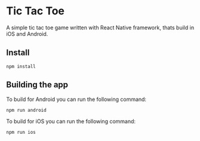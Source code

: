 # Tic Tac Toe

A simple tic tac toe game written with React Native framework, thats build in iOS and Android.

## Install

```
npm install
```

## Building the app

To build for Android you can run the following command: 
```
npm run android
```

To build for iOS you can run the following command: 
```
npm run ios
```
